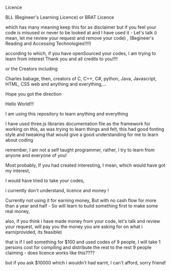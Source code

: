 Licence 

BLL (Begineer's Learning Licence)
or
BRAT Licence 

which has many meaning keep this for as disclaimer but if you feel your code is misused or never to be looked at and I have used it - Let's talk (i mean, let me review your request and remove your code) , 
(Begineer's Reading and Accessing Technologies!!!!)

according to which, 
if you have openSourced your codes, 
I am trying to learn from interest
Thank you and all credits to you!!!!

or the Creators including

Charles babage,
then, creators of C, C++, C#, python, Java, Javascript, HTML, CSS web and anything and everything,...

Hope you got the direction


Hello World!!!

I am using this repository to learn anything and everything

I have used three.js libraries documentation file as the framework for working on this, as was trying  to learn things and felt, 
this had good fonting style and tweaking that would give a good understanding for me to learn about coding

remember, I am not a self taught programmer, 
rather, I try to learn from anyone and everyone of you!

Most probably, If you had created interesting, 
I mean, which would have got my interest, 

I would have tried to take your codes, 

i currently don't understand, 
licence and money ! 

Currently not using it for earning money,
But with no cash flow for more than a year and half - 
So will learn to build something first to make some real money, 

also,
if you think i have made money from your code, 
let's talk and review your request, 
will pay you the money you are asking for on what i earn(provided, its feasible)

that is if I sell something for $100 and used codes of 9 people, 
I will take 1 persons cost for compiling and distribute the rest to the rest 9 people claiming - does licence works like this????

but if you ask $10000 which i wouldn't had earnt, 
I can't afford, sorry friend!
